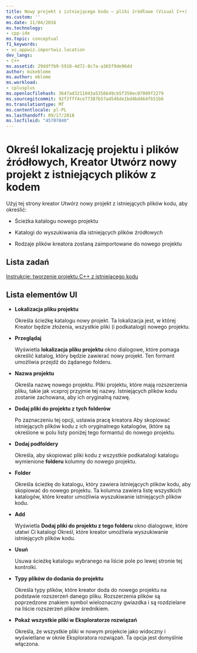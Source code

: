 ```yaml
---
title: Nowy projekt z istniejącego kodu — pliki źródłowe (Visual C++) | Dokumentacja firmy Microsoft
ms.custom: ''
ms.date: 11/04/2016
ms.technology:
- cpp-ide
ms.topic: conceptual
f1_keywords:
- vc.appwiz.importwiz.location
dev_langs:
- C++
ms.assetid: 29ddffb9-5918-4d72-8c7a-a365f9de96dd
author: mikeblome
ms.author: mblome
ms.workload:
- cplusplus
ms.openlocfilehash: 3647ad3211043a5356649cb5f350ec07009f2279
ms.sourcegitcommit: 92f2fff4ce77387b57a4546de1bd4bd464fb51b6
ms.translationtype: MT
ms.contentlocale: pl-PL
ms.lasthandoff: 09/17/2018
ms.locfileid: "45707840"
---
```

# <a name="specify-project-location-and-source-files-create-new-project-from-existing-code-files-wizard"></a>Określ lokalizację projektu i plików źródłowych, Kreator Utwórz nowy projekt z istniejących plików z kodem
Użyj tej strony kreator Utwórz nowy projekt z istniejących plików kodu, aby określić:  
  
-   Ścieżka katalogu nowego projektu  
  
-   Katalogi do wyszukiwania dla istniejących plików źródłowych  
  
-   Rodzaje plików kreatora zostaną zaimportowane do nowego projektu  
  
## <a name="task-list"></a>Lista zadań  
[Instrukcje: tworzenie projektu C++ z istniejącego kodu](../ide/how-to-create-a-cpp-project-from-existing-code.md)  
  
## <a name="uielement-list"></a>Lista elementów UI  
- **Lokalizacja pliku projektu**

   Określa ścieżkę katalogu nowy projekt. Ta lokalizacja jest, w której Kreator będzie złożenia, wszystkie pliki (i podkatalogi) nowego projektu.  
  
- **Przeglądaj**

   Wyświetla **lokalizacja pliku projektu** okno dialogowe, które pomaga określić katalog, który będzie zawierać nowy projekt. Ten formant umożliwia przejdź do żądanego folderu.  
  
- **Nazwa projektu**

   Określa nazwę nowego projektu. Pliki projektu, które mają rozszerzenia pliku, takie jak vcxproj przyjmie tej nazwy. Istniejących plików kodu zostanie zachowana, aby ich oryginalną nazwę.  
  
- **Dodaj pliki do projektu z tych folderów**

   Po zaznaczeniu tej opcji, ustawia pracę kreatora Aby skopiować istniejących plików kodu z ich oryginalnego katalogów, (które są określone w polu listy poniżej tego formantu) do nowego projektu.  
  
- **Dodaj podfoldery**

   Określa, aby skopiować pliki kodu z wszystkie podkatalogi katalogu wymienione **folderu** kolumny do nowego projektu.  
  
- **Folder**

   Określa ścieżkę do katalogu, który zawiera istniejących plików kodu, aby skopiować do nowego projektu. Ta kolumna zawiera listę wszystkich katalogów, które kreator umożliwia wyszukiwanie istniejących plików kodu.  
  
- **Add**

   Wyświetla **Dodaj pliki do projektu z tego folderu** okno dialogowe, które ułatwi Ci katalogi Określ, które kreator umożliwia wyszukiwanie istniejących plików kodu.  
  
- **Usuń**

   Usuwa ścieżkę katalogu wybranego na liście pole po lewej stronie tej kontrolki.  
  
- **Typy plików do dodania do projektu**

   Określa typy plików, które kreator doda do nowego projektu na podstawie rozszerzeń danego pliku. Rozszerzenia plików są poprzedzone znakiem symbol wieloznaczny gwiazdka i są rozdzielane na liście rozszerzeń plików średnikiem.  
  
- **Pokaż wszystkie pliki w Eksploratorze rozwiązań**

   Określa, że wszystkie pliki w nowym projekcie jako widoczny i wyświetlane w oknie Eksploratora rozwiązań. Ta opcja jest domyślnie włączona.